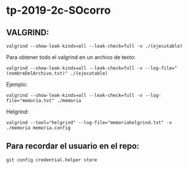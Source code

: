 # tp-2019-2c-SOcorro

## VALGRIND:

    valgrind --show-leak-kinds=all --leak-check=full -v ./(ejecutable)
  
  Para obtener todo el valgrind en un archivo de texto:
  
    valgrind --show-leak-kinds=all --leak-check=full -v --log-file="(nombreDelArchivo.txt)" ./(ejecutable)
  
  Ejemplo:
  
    valgrind --show-leak-kinds=all --leak-check=full -v --log-file="memoria.txt" ./memoria

  Helgrind:
  
    valgrind --tool="helgrind" --log-file="memoriahelgrind.txt" -v ./memoria memoria.config


## Para recordar el usuario en el repo:

    git config credential.helper store
